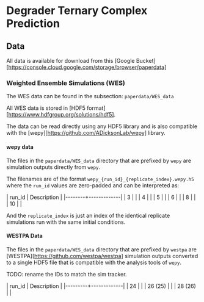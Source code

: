 
# Degrader Ternary Complex Prediction

## Data

All data is available for download from this [Google Bucket][https://console.cloud.google.com/storage/browser/paperdata]


### Weighted Ensemble Simulations (WES)

The WES data can be found in the subsection: `paperdata/WES_data`

All WES data is stored in [HDF5 format][https://www.hdfgroup.org/solutions/hdf5]. 

The data can be read directly using any HDF5 library and is also
compatible with the [wepy][https://github.com/ADicksonLab/wepy]
library.

#### wepy data

The files in the `paperdata/WES_data` directory that are prefixed by
`wepy` are simulation outputs directly from `wepy`.

The filenames are of the format
`wepy_{run_id}_{replicate_index}.wepy.h5` where the `run_id` values
are zero-padded and can be interpreted as:

| run_id | Description |
|--------+-------------|
|      3 |             |
|      4 |             |
|      5 |             |
|      6 |             |
|      8 |             |
|     10 |             |

And the `replicate_index` is just an index of the identical replicate
simulations run with the same initial conditions.

#### WESTPA Data

The files in the `paperdata/WES_data` directory that are prefixed by
`westpa` are [WESTPA][https://github.com/westpa/westpa] simulation
outputs converted to a single HDF5 file that is compatible with the
analysis tools of `wepy`.

TODO: rename the IDs to match the sim tracker.

| run_id  | Description |
|---------+-------------|
| 24      |             |
| 26 (25) |             |
| 28 (26) |             |

